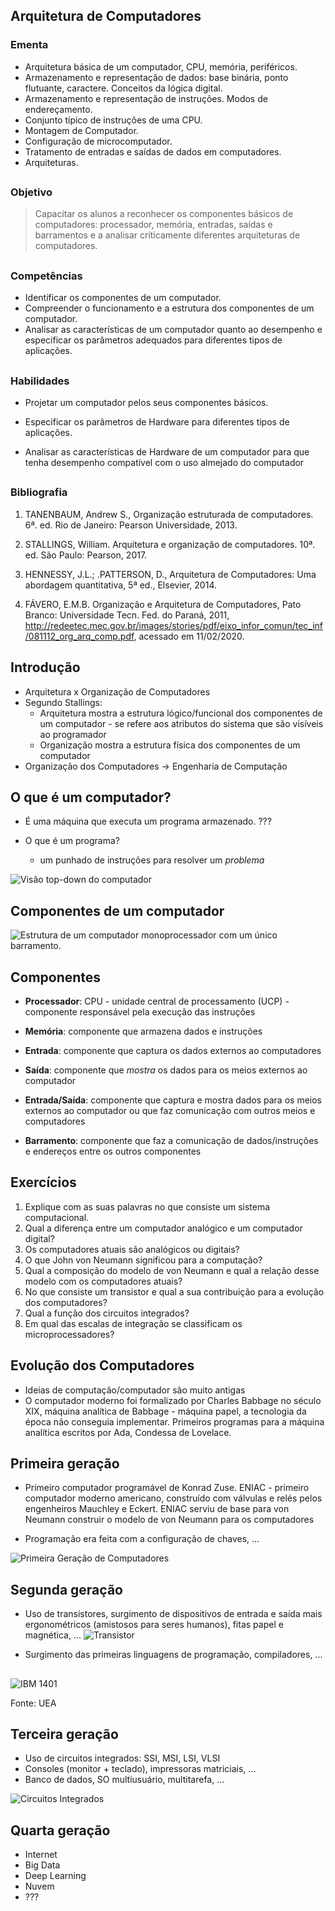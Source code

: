 ## Arquitetura de Computadores

### Ementa

- Arquitetura básica de um computador, CPU, memória, periféricos.
- Armazenamento e representação de dados: base binária, ponto flutuante, caractere. Conceitos da lógica digital.
- Armazenamento e representação de instruções. Modos de endereçamento.
- Conjunto típico de instruções de uma CPU.
- Montagem de Computador.
- Configuração de microcomputador.
- Tratamento de entradas e saídas de dados em computadores.
- Arquiteturas.

##

### Objetivo

> Capacitar os alunos a reconhecer os componentes básicos de computadores: processador, memória, entradas, saídas e barramentos e a analisar criticamente diferentes arquiteturas de computadores.

##

### Competências

- Identificar os componentes de um computador.
- Compreender o funcionamento e a estrutura dos componentes de um computador.
- Analisar as características de um computador quanto ao desempenho e especificar os parâmetros adequados para diferentes tipos de aplicações.

##

### Habilidades

* Projetar um computador pelos seus componentes básicos.

* Especificar os parâmetros de Hardware para diferentes tipos de aplicações.

* Analisar as características de Hardware de um computador para que tenha desempenho compatível com o uso almejado do computador

##

### Bibliografia

1. TANENBAUM, Andrew S., Organização estruturada de computadores. 6ª. ed. Rio de Janeiro: Pearson Universidade,  2013.

2. STALLINGS, William. Arquitetura e organização de computadores. 10ª. ed. São Paulo: Pearson,  2017.

3. HENNESSY, J.L.; .PATTERSON, D., Arquitetura de Computadores: Uma abordagem quantitativa, 5ª ed., Elsevier, 2014.

4. FÁVERO, E.M.B. Organização e Arquitetura de Computadores, Pato Branco: Universidade Tecn. Fed. do Paraná, 2011, http://redeetec.mec.gov.br/images/stories/pdf/eixo_infor_comun/tec_inf/081112_org_arq_comp.pdf, acessado em 11/02/2020.

## Introdução

- Arquitetura x Organização de Computadores
- Segundo Stallings:
  + Arquitetura mostra a estrutura lógico/funcional dos componentes de um computador - se refere aos atributos do sistema que são visíveis ao programador
  + Organização mostra a estrutura física dos componentes de um computador
- Organização dos Computadores $\rightarrow$ Engenharia de Computação

## O que é um computador?

* É uma máquina que executa um programa armazenado. ???

* O que é um programa?
  - um punhado de instruções para resolver um *problema*

![Visão top-down do computador](visao_topdown.png)

## Componentes de um computador

![Estrutura de um computador monoprocessador com um único barramento.](monoproc.png)

## Componentes

* **Processador**: CPU - unidade central de processamento (UCP) - componente responsável pela execução das instruções

* **Memória**: componente que armazena dados e instruções

* **Entrada**: componente que captura os dados externos ao computadores

* **Saída**: componente que *mostra* os dados para os meios externos ao computador

* **Entrada/Saída**: componente que captura e mostra dados para os meios externos ao computador ou que faz comunicação com outros meios e computadores

* **Barramento**: componente que faz a comunicação de dados/instruções e endereços entre os outros componentes

## Exercícios

1. Explique com as suas palavras no que consiste um sistema computacional.
2. Qual a diferença entre um computador analógico e um computador digital?
3. Os computadores atuais são analógicos ou digitais?
4. O que John von Neumann significou para a computação?
5. Qual a composição do modelo de von Neumann e qual a relação desse modelo com os computadores atuais?
6. No que consiste um transistor e qual a sua contribuição para a evolução dos computadores?
7. Qual a função dos circuitos integrados?
8. Em qual das escalas de integração se classificam os microprocessadores?

## Evolução dos Computadores

* Ideias de computação/computador são muito antigas
* O computador moderno foi formalizado por Charles Babbage no século XIX, máquina analítica de Babbage - máquina papel, a tecnologia da época não conseguia implementar. Primeiros programas para a máquina analítica escritos por Ada, Condessa de Lovelace.

## Primeira geração

* Primeiro computador programável de Konrad Zuse. ENIAC - primeiro computador moderno americano, construído com válvulas e relés pelos engenheiros Mauchley e Eckert. ENIAC serviu de base para von Neumann construir o modelo de von Neumann para os computadores

* Programação era feita com a configuração de chaves, ...

![Primeira Geração de Computadores](g1.png)

## Segunda geração

* Uso de transistores, surgimento de dispositivos de entrada e saída mais ergonométricos (amistosos para seres humanos), fitas papel e magnética, ...
![Transistor](transistor.png)

* Surgimento das primeiras linguagens de programação, compiladores, ...


##

![IBM 1401](ibm1401.png)

Fonte: UEA


## Terceira geração

* Uso de circuitos integrados: SSI, MSI, LSI, VLSI
* Consoles (monitor + teclado), impressoras matriciais, ...
* Banco de dados, SO multiusuário, multitarefa, ...

![Circuitos Integrados](cis.png)

## Quarta geração

* Internet
* Big Data
* Deep Learning
* Nuvem
* ???
